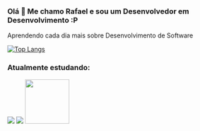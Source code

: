 ### Olá 👋 Me chamo Rafael e sou um Desenvolvedor em Desenvolvimento :P

Aprendendo cada dia mais sobre Desenvolvimento de Software

[![Top Langs](https://github-readme-stats.vercel.app/api/top-langs/?username=rafaDRF&layout=compact&hide=assembly)](https://github.com/anuraghazra/github-readme-stats)

### Atualmente estudando:

<img src="https://img.shields.io/badge/Python-3776AB?style=for-the-badge&logo=python&logoColor=white"/>
<img src="https://img.shields.io/badge/Django-092E20?style=for-the-badge&logo=django&logoColor=white"/> 
<img src="https://cdn.jsdelivr.net/gh/devicons/devicon/icons/postgresql/postgresql-plain-wordmark.svg" width = 100px/>
